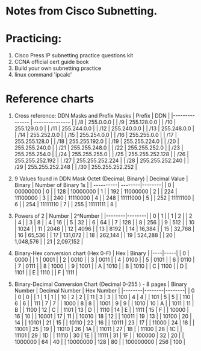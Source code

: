 # Notes from Cisco Subnetting. 

# Practicing: 
1. Cisco Press IP subnetting practice questions kit
2. CCNA official cert guide book
3. Build your own subnetting practice
4. linux command 'ipcalc'

# Reference charts 
1. Cross reference: DDN Masks and Prefix Masks
    | Prefix   | DDN    |
    |--------------- | --------------- |
    | /8   | 255.0.0.0 |
    | /9   | 255.128.0.0 |
    | /10  | 255.129.0.0 |
    | /11  | 255.244.0.0 |
    | /12  | 255.240.0.0 | 
    | /13  | 255.248.0.0 |
    | /14  | 255.252.0.0 | 
    | /15  | 255.254.0.0 | 
    | /16  | 255.255.0.0 |
    | /17  | 255.255.128.0 |
    | /18  | 255.255.192.0 |
    | /19  | 255.255.224.0 |
    | /20  | 255.255.240.0 |
    | /21  | 255.255.248.0 | 
    | /22  | 255.255.252.0 |
    | /23  | 255.255.254.0 | 
    | /24  | 255.255.255.0 | 
    | /25  | 255.255.252.128 | 
    | /26  | 255.255.252.192 |
    | /27  | 255.255.252.224 | 
    | /28  | 255.255.252.240 | 
    | /29  | 255.255.252.248 | 
    | /30  | 255.255.252.252 |

    
2. 9 Values found in DDN Mask Octet (Decimal, Binary)
   | Decimal Value | Binary | Number of Binary 1s |
   | ----------| --------|--------|
   | 0 | 00000000 | 0 | 
   | 128 | 10000000 | 1 | 
   | 192 | 11000000 | 2 |
   | 224 | 11100000 | 3 |
   | 240 | 11110000 | 4 | 
   | 248 | 11111000 | 5 | 
   | 252 | 11111100 | 6 | 
   | 254 | 11111110 | 7 | 
   | 255 | 11111111 | 8 | 

3. Powers of 2 
    | Number | 2^Number | 
    |--------|--------|
    | 0 | 1 | 
    | 1 | 2 | 
    | 2 | 4 |
    | 3 | 8 | 
    | 4 | 16 | 
    | 5 | 32 |
    | 6 | 64 | 
    | 7 | 128 |
    | 8 | 256 | 
    | 9 | 512 | 
    | 10 | 1024 | 
    | 11 | 2048 |
    | 12 | 4096 | 
    | 13 | 8192 |
    | 14 | 16,384 |
    | 15 | 32,768 |
    | 16 | 65,536 | 
    | 17 | 131,072 | 
    | 18 | 262,144 |
    | 19 | 524,288 |
    | 20 | 1,048,576 |
    | 21 | 2,097,152 |

4. Binary-Hex conversion chart (Hex 0-F)
    | Hex | Binary | 
    |----|-----|
    | 0 | 0000 |
    | 1 | 0001 |
    | 2 | 0010 |
    | 3 | 0011 | 
    | 4 | 0100 | 
    | 5 | 0101 | 
    | 6 | 0110 | 
    | 7 | 0111 | 
    | 8 | 1000 |
    | 9 | 1001 |
    | A | 1010 |
    | B | 1010 |
    | C | 1100 |
    | D | 1101 |
    | E | 1110 |
    | F | 1111 | 

5. Binary-Decimal Conversion Chart (Decimal 0-255 ) - 8 pages
   | Binary Number | Decimal Number | Hex Number | 
   |--------|--------|--------|
   | 0 | 0 | 0 |
   | 1 | 1 | 1 | 
   | 10 | 2 | 2 |
   | 11 | 3 | 3 |
   | 100 | 4 | 4 |
   | 101 | 5 |	5 | 
   | 110 | 6 |	6 | 
   | 111 | 7 |	7 | 
   | 1000 | 8 |	8 | 
   | 1001 | 9 | 9 | 
   | 1010 | 10 | A | 
   | 1011 | 11 | B | 
   | 1100 | 12 | C | 
   | 1101 | 13 | D | 
   | 1110 | 14 | E | 
   | 1111 | 15 | F | 
   | 10000 | 16 | 10 | 
   | 10001 | 17 | 11 |
   | 10010 | 18 | 12 |
   | 10011 | 19 | 13 |
   | 10100 | 20 | 14 |
   | 10101 | 21 | 15 |
   | 10110 | 22 | 16 |
   | 10111 | 23 | 17 |
   | 11000 | 24 | 18 |
   | 11001 | 25 | 19 |
   | 11010 | 26 | 1A |
   | 11011 | 27 | 1B |
   | 11100 | 28 | 1C |
   | 11101 | 29 | 1D |
   | 11110 | 30 | 1E |
   | 11111 | 31 | 1F |
   | 100000 | 32 | 20 |
   | 1000000 | 64 | 40 |
   | 10000000 | 128 | 80 |
   | 100000000 | 256 | 100 |



